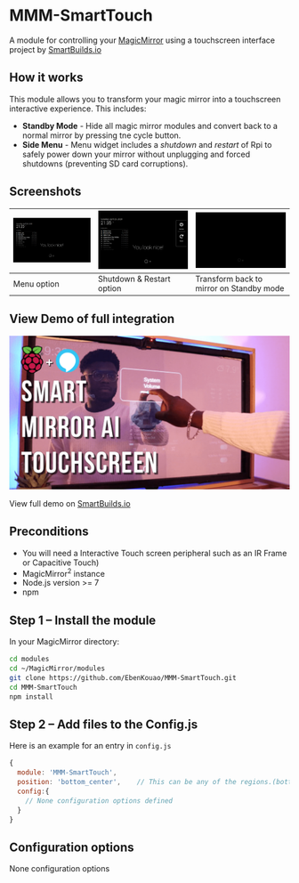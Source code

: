 # MMM-SmartTouch

A module for controlling your [MagicMirror](https://github.com/MichMich/MagicMirror) using a
touchscreen interface project by [SmartBuilds.io](http:smartbuilds.io)

## How it works

This module allows you to transform your magic mirror into a touchscreen interactive experience.
This includes:

- **Standby Mode** - Hide all magic mirror modules and convert back to a normal mirror by pressing tne
  cycle button.
- **Side Menu** - Menu widget includes a _shutdown_ and _restart_ of Rpi to safely power down your mirror
  without unplugging and forced shutdowns (preventing SD card corruptions).

## Screenshots

| ![Menu Option Below](img/readme/default-ui.png) | ![Side Menu](img/readme/side-menu.png) | ![Standby Mode (Hide All Modules)](img/readme/standby-mode.png) |
| ----------------------------------------------- | -------------------------------------- | --------------------------------------------------------------- |
| Menu option                                     | Shutdown & Restart option              | Transform back to mirror on Standby mode                        |

## View Demo of full integration

![Touchscreen UI](img/readme/touchscreen-ui.png)

View full demo on [SmartBuilds.io](http:smartbuilds.io)

## Preconditions

- You will need a Interactive Touch screen peripheral such as an IR Frame or Capacitive Touch)
- MagicMirror<sup>2</sup> instance
- Node.js version >= 7
- npm

## Step 1 – Install the module

In your MagicMirror directory:

```bash
cd modules
cd ~/MagicMirror/modules
git clone https://github.com/EbenKouao/MMM-SmartTouch.git
cd MMM-SmartTouch
npm install
```

## Step 2 – Add files to the Config.js

Here is an example for an entry in `config.js`

```javascript
{
  module: 'MMM-SmartTouch',
  position: 'bottom_center',    // This can be any of the regions.(bottom-center Recommended)
  config:{
    // None configuration options defined
  }
}
```

## Configuration options

None configuration options


